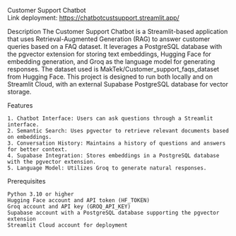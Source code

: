 Customer Support Chatbot <br>
Link deployment: https://chatbotcustsupport.streamlit.app/

Description
The Customer Support Chatbot is a Streamlit-based application that uses Retrieval-Augmented Generation (RAG) to answer customer queries based on a FAQ dataset. It leverages a PostgreSQL database with the pgvector extension for storing text embeddings, Hugging Face for embedding generation, and Groq as the language model for generating responses. The dataset used is MakTek/Customer_support_faqs_dataset from Hugging Face.
This project is designed to run both locally and on Streamlit Cloud, with an external Supabase PostgreSQL database for vector storage.

Features
```
1. Chatbot Interface: Users can ask questions through a Streamlit interface.
2. Semantic Search: Uses pgvector to retrieve relevant documents based on embeddings.
3. Conversation History: Maintains a history of questions and answers for better context.
4. Supabase Integration: Stores embeddings in a PostgreSQL database with the pgvector extension.
5. Language Model: Utilizes Groq to generate natural responses.
```
Prerequisites
```
Python 3.10 or higher
Hugging Face account and API token (HF_TOKEN)
Groq account and API key (GROQ_API_KEY)
Supabase account with a PostgreSQL database supporting the pgvector extension
Streamlit Cloud account for deployment
```
